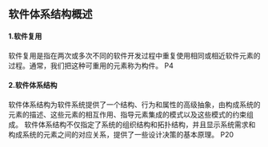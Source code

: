 ## 软件体系结构概述

#### 1.软件复用
软件复用是指在两次或多次不同的软件开发过程中重复使用相同或相近软件元素的过程。通常，我们把这种可重用的元素称为构件。
P4

#### 2.软件体系结构
软件体系结构为软件系统提供了一个结构、行为和属性的高级抽象，由构成系统的元素的描述、这些元素的相互作用、指导元素集成的模式以及这些模式的约束组成。
软件体系结构不仅指定了系统的组织结构和拓扑结构，并且显示系统需求和构成系统的元素之间的对应关系，提供了一些设计决策的基本原理。
P20